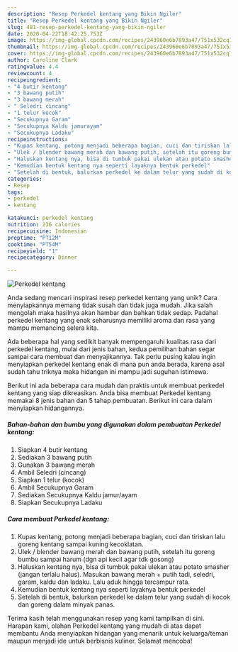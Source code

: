 ```yaml
---
description: "Resep Perkedel kentang yang Bikin Ngiler"
title: "Resep Perkedel kentang yang Bikin Ngiler"
slug: 481-resep-perkedel-kentang-yang-bikin-ngiler
date: 2020-04-22T18:42:25.753Z
image: https://img-global.cpcdn.com/recipes/243960e6b7893a47/751x532cq70/perkedel-kentang-foto-resep-utama.jpg
thumbnail: https://img-global.cpcdn.com/recipes/243960e6b7893a47/751x532cq70/perkedel-kentang-foto-resep-utama.jpg
cover: https://img-global.cpcdn.com/recipes/243960e6b7893a47/751x532cq70/perkedel-kentang-foto-resep-utama.jpg
author: Caroline Clark
ratingvalue: 4.4
reviewcount: 4
recipeingredient:
- "4 butir kentang"
- "3 bawang putih"
- "3 bawang merah"
- " Seledri cincang"
- "1 telur kocok"
- "Secukupnya Garam"
- "Secukupnya Kaldu jamurayam"
- "Secukupnya Ladaku"
recipeinstructions:
- "Kupas kentang, potong menjadi beberapa bagian, cuci dan tiriskan lalu goreng kentang sampai kuning kecoklatan."
- "Ulek / blender bawang merah dan bawang putih, setelah itu goreng bumbu sampai harum (dgn api kecil agar tdk gosong)"
- "Haluskan kentang nya, bisa di tumbuk pakai ulekan atau potato smasher (jangan terlalu halus). Masukan bawang merah + putih tadi, seledri, garam, kaldu dan ladaku. Lalu aduk hingga tercampur rata."
- "Kemudian bentuk kentang nya seperti layaknya bentuk perkedel"
- "Setelah di bentuk, balurkan perkedel ke dalam telur yang sudah di kocok dan goreng dalam minyak panas."
categories:
- Resep
tags:
- perkedel
- kentang

katakunci: perkedel kentang 
nutrition: 236 calories
recipecuisine: Indonesian
preptime: "PT12M"
cooktime: "PT54M"
recipeyield: "1"
recipecategory: Dinner

---
```



![Perkedel kentang](https://img-global.cpcdn.com/recipes/243960e6b7893a47/751x532cq70/perkedel-kentang-foto-resep-utama.jpg)

Anda sedang mencari inspirasi resep perkedel kentang yang unik? Cara menyiapkannya memang tidak susah dan tidak juga mudah. Jika salah mengolah maka hasilnya akan hambar dan bahkan tidak sedap. Padahal perkedel kentang yang enak seharusnya memiliki aroma dan rasa yang mampu memancing selera kita.



Ada beberapa hal yang sedikit banyak mempengaruhi kualitas rasa dari perkedel kentang, mulai dari jenis bahan, kedua pemilihan bahan segar sampai cara membuat dan menyajikannya. Tak perlu pusing kalau ingin menyiapkan perkedel kentang enak di mana pun anda berada, karena asal sudah tahu triknya maka hidangan ini mampu jadi suguhan istimewa.


Berikut ini ada beberapa cara mudah dan praktis untuk membuat perkedel kentang yang siap dikreasikan. Anda bisa membuat Perkedel kentang memakai 8 jenis bahan dan 5 tahap pembuatan. Berikut ini cara dalam menyiapkan hidangannya.

<!--inarticleads1-->

##### Bahan-bahan dan bumbu yang digunakan dalam pembuatan Perkedel kentang:

1. Siapkan 4 butir kentang
1. Sediakan 3 bawang putih
1. Gunakan 3 bawang merah
1. Ambil  Seledri (cincang)
1. Siapkan 1 telur (kocok)
1. Ambil Secukupnya Garam
1. Sediakan Secukupnya Kaldu jamur/ayam
1. Siapkan Secukupnya Ladaku




<!--inarticleads2-->

##### Cara membuat Perkedel kentang:

1. Kupas kentang, potong menjadi beberapa bagian, cuci dan tiriskan lalu goreng kentang sampai kuning kecoklatan.
1. Ulek / blender bawang merah dan bawang putih, setelah itu goreng bumbu sampai harum (dgn api kecil agar tdk gosong)
1. Haluskan kentang nya, bisa di tumbuk pakai ulekan atau potato smasher (jangan terlalu halus). Masukan bawang merah + putih tadi, seledri, garam, kaldu dan ladaku. Lalu aduk hingga tercampur rata.
1. Kemudian bentuk kentang nya seperti layaknya bentuk perkedel
1. Setelah di bentuk, balurkan perkedel ke dalam telur yang sudah di kocok dan goreng dalam minyak panas.




Terima kasih telah menggunakan resep yang kami tampilkan di sini. Harapan kami, olahan Perkedel kentang yang mudah di atas dapat membantu Anda menyiapkan hidangan yang menarik untuk keluarga/teman maupun menjadi ide untuk berbisnis kuliner. Selamat mencoba!

